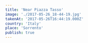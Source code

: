 ```yaml
---
title: 'Near Piazza Tasso'
image: './2017-05-26_18-44-19.jpg'
takenAt: '2017-05-26T16:44:19.000Z'
country: 'Italy'
place: 'Sorrento'
publish: true
---
```

